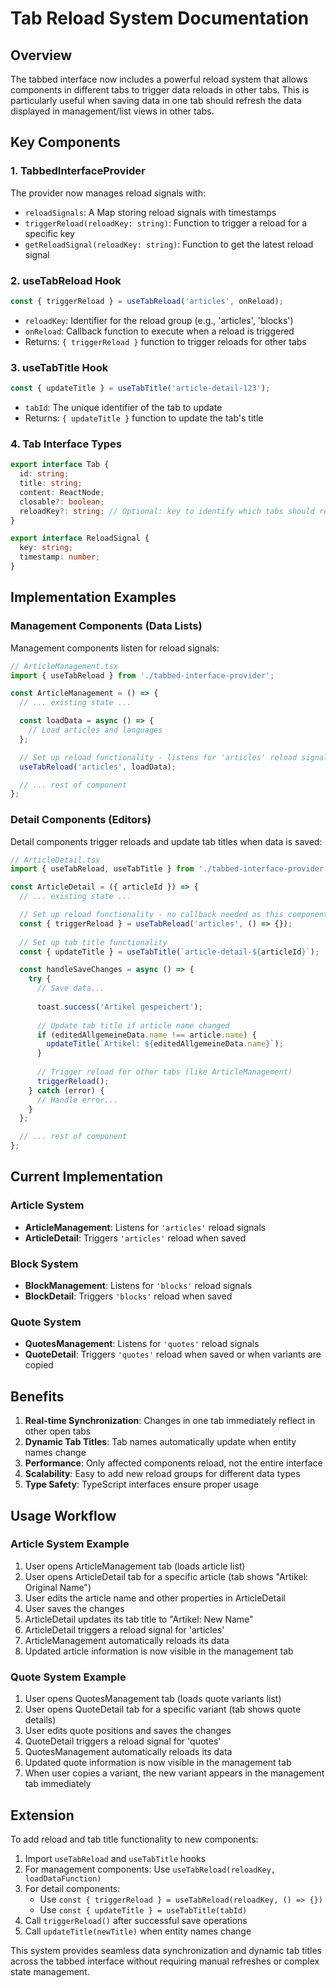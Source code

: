# Tab Reload System Documentation

## Overview

The tabbed interface now includes a powerful reload system that allows components in different tabs to trigger data reloads in other tabs. This is particularly useful when saving data in one tab should refresh the data displayed in management/list views in other tabs.

## Key Components

### 1. TabbedInterfaceProvider

The provider now manages reload signals with:
- `reloadSignals`: A Map storing reload signals with timestamps
- `triggerReload(reloadKey: string)`: Function to trigger a reload for a specific key
- `getReloadSignal(reloadKey: string)`: Function to get the latest reload signal

### 2. useTabReload Hook

```typescript
const { triggerReload } = useTabReload('articles', onReload);
```

- `reloadKey`: Identifier for the reload group (e.g., 'articles', 'blocks')
- `onReload`: Callback function to execute when a reload is triggered
- Returns: `{ triggerReload }` function to trigger reloads for other tabs

### 3. useTabTitle Hook

```typescript
const { updateTitle } = useTabTitle('article-detail-123');
```

- `tabId`: The unique identifier of the tab to update
- Returns: `{ updateTitle }` function to update the tab's title

### 4. Tab Interface Types

```typescript
export interface Tab {
  id: string;
  title: string;
  content: ReactNode;
  closable?: boolean;
  reloadKey?: string; // Optional: key to identify which tabs should reload
}

export interface ReloadSignal {
  key: string;
  timestamp: number;
}
```

## Implementation Examples

### Management Components (Data Lists)

Management components listen for reload signals:

```typescript
// ArticleManagement.tsx
import { useTabReload } from './tabbed-interface-provider';

const ArticleManagement = () => {
  // ... existing state ...

  const loadData = async () => {
    // Load articles and languages
  };

  // Set up reload functionality - listens for 'articles' reload signals
  useTabReload('articles', loadData);

  // ... rest of component
};
```

### Detail Components (Editors)

Detail components trigger reloads and update tab titles when data is saved:

```typescript
// ArticleDetail.tsx
import { useTabReload, useTabTitle } from './tabbed-interface-provider';

const ArticleDetail = ({ articleId }) => {
  // ... existing state ...

  // Set up reload functionality - no callback needed as this component loads its own data
  const { triggerReload } = useTabReload('articles', () => {});
  
  // Set up tab title functionality
  const { updateTitle } = useTabTitle(`article-detail-${articleId}`);

  const handleSaveChanges = async () => {
    try {
      // Save data...
      
      toast.success('Artikel gespeichert');
      
      // Update tab title if article name changed
      if (editedAllgemeineData.name !== article.name) {
        updateTitle(`Artikel: ${editedAllgemeineData.name}`);
      }
      
      // Trigger reload for other tabs (like ArticleManagement)
      triggerReload();
    } catch (error) {
      // Handle error...
    }
  };

  // ... rest of component
};
```

## Current Implementation

### Article System
- **ArticleManagement**: Listens for `'articles'` reload signals
- **ArticleDetail**: Triggers `'articles'` reload when saved

### Block System
- **BlockManagement**: Listens for `'blocks'` reload signals
- **BlockDetail**: Triggers `'blocks'` reload when saved

### Quote System
- **QuotesManagement**: Listens for `'quotes'` reload signals
- **QuoteDetail**: Triggers `'quotes'` reload when saved or when variants are copied

## Benefits

1. **Real-time Synchronization**: Changes in one tab immediately reflect in other open tabs
2. **Dynamic Tab Titles**: Tab names automatically update when entity names change
3. **Performance**: Only affected components reload, not the entire interface
4. **Scalability**: Easy to add new reload groups for different data types
5. **Type Safety**: TypeScript interfaces ensure proper usage

## Usage Workflow

### Article System Example
1. User opens ArticleManagement tab (loads article list)
2. User opens ArticleDetail tab for a specific article (tab shows "Artikel: Original Name")
3. User edits the article name and other properties in ArticleDetail
4. User saves the changes
5. ArticleDetail updates its tab title to "Artikel: New Name"
6. ArticleDetail triggers a reload signal for 'articles'
7. ArticleManagement automatically reloads its data
8. Updated article information is now visible in the management tab

### Quote System Example
1. User opens QuotesManagement tab (loads quote variants list)
2. User opens QuoteDetail tab for a specific variant (tab shows quote details)
3. User edits quote positions and saves the changes
4. QuoteDetail triggers a reload signal for 'quotes'
5. QuotesManagement automatically reloads its data
6. Updated quote information is now visible in the management tab
7. When user copies a variant, the new variant appears in the management tab immediately

## Extension

To add reload and tab title functionality to new components:

1. Import `useTabReload` and `useTabTitle` hooks
2. For management components: Use `useTabReload(reloadKey, loadDataFunction)`
3. For detail components: 
   - Use `const { triggerReload } = useTabReload(reloadKey, () => {})`
   - Use `const { updateTitle } = useTabTitle(tabId)`
4. Call `triggerReload()` after successful save operations
5. Call `updateTitle(newTitle)` when entity names change

This system provides seamless data synchronization and dynamic tab titles across the tabbed interface without requiring manual refreshes or complex state management. 